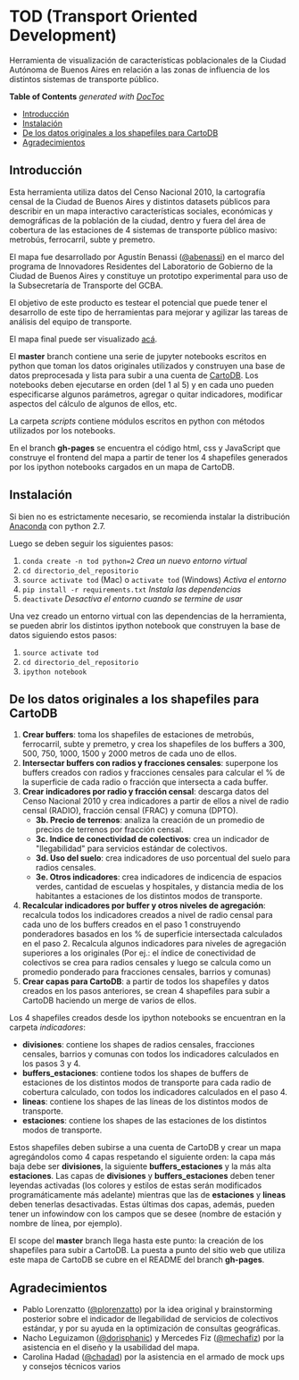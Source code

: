 # TOD (Transport Oriented Development)
Herramienta de visualización de características poblacionales de la Ciudad Autónoma de Buenos Aires en relación a las zonas de influencia de los distintos sistemas de transporte público.

<!-- START doctoc generated TOC please keep comment here to allow auto update -->
<!-- DON'T EDIT THIS SECTION, INSTEAD RE-RUN doctoc TO UPDATE -->
**Table of Contents**  *generated with [DocToc](https://github.com/thlorenz/doctoc)*

- [Introducción](#introducci%C3%B3n)
- [Instalación](#instalaci%C3%B3n)
- [De los datos originales a los shapefiles para CartoDB](#de-los-datos-originales-a-los-shapefiles-para-cartodb)
- [Agradecimientos](#agradecimientos)

<!-- END doctoc generated TOC please keep comment here to allow auto update -->

## Introducción
Esta herramienta utiliza datos del Censo Nacional 2010, la cartografía censal de la Ciudad de Buenos Aires y distintos datasets públicos para describir en un mapa interactivo características sociales, económicas y demográficas de la población de la ciudad, dentro y fuera del área de cobertura de las estaciones de 4 sistemas de transporte público masivo: metrobús, ferrocarril, subte y premetro.

El mapa fue desarrollado por Agustín Benassi ([@abenassi](https://github.com/abenassi)) en el marco del programa de Innovadores Residentes del Laboratorio de Gobierno de la Ciudad de Buenos Aires y constituye un prototipo experimental para uso de la Subsecretaría de Transporte del GCBA.

El objetivo de este producto es testear el potencial que puede tener el desarrollo de este tipo de herramientas para mejorar y agilizar las tareas de análisis del equipo de transporte.

El mapa final puede ser visualizado [acá](http://gcba.github.io/tod).

El **master** branch contiene una serie de jupyter notebooks escritos en python que toman los datos originales utilizados y construyen una base de datos preprocesada y lista para subir a una cuenta de [CartoDB](https://cartodb.com/). Los notebooks deben ejecutarse en orden (del 1 al 5) y en cada uno pueden especificarse algunos parámetros, agregar o quitar indicadores, modificar aspectos del cálculo de algunos de ellos, etc.

La carpeta *scripts* contiene módulos escritos en python con métodos utilizados por los notebooks.

En el branch **gh-pages** se encuentra el código html, css y JavaScript que construye el frontend del mapa a partir de tener los 4 shapefiles generados por los ipython notebooks cargados en un mapa de CartoDB.

## Instalación
Si bien no es estrictamente necesario, se recomienda instalar la distribución [Anaconda](https://www.continuum.io/downloads) con python 2.7.

Luego se deben seguir los siguientes pasos:

1. `conda create -n tod python=2` *Crea un nuevo entorno virtual*
2. `cd directorio_del_repositorio`
3. `source activate tod` (Mac) o `activate tod` (Windows) *Activa el entorno*
4. `pip install -r requirements.txt` *Instala las dependencias*
5. `deactivate` *Desactiva el entorno cuando se termine de usar*

Una vez creado un entorno virtual con las dependencias de la herramienta, se pueden abrir los distintos ipython notebook que construyen la base de datos siguiendo estos pasos:

1. `source activate tod`
2. `cd directorio_del_repositorio`
3. `ipython notebook`

## De los datos originales a los shapefiles para CartoDB

1. **Crear buffers**: toma los shapefiles de estaciones de metrobús, ferrocarril, subte y premetro, y crea los shapefiles de los buffers a 300, 500, 750, 1000, 1500 y 2000 metros de cada uno de ellos.
2. **Intersectar buffers con radios y fracciones censales**: superpone los buffers creados con radios y fracciones censales para calcular el % de la superficie de cada radio o fracción que intersecta a cada buffer.
3. **Crear indicadores por radio y fracción censal**: descarga datos del Censo Nacional 2010 y crea indicadores a partir de ellos a nivel de radio censal (RADIO), fracción censal (FRAC) y comuna (DPTO).
    * **3b. Precio de terrenos**: analiza la creación de un promedio de precios de terrenos por fracción censal.
    * **3c. Indice de conectividad de colectivos**: crea un indicador de "llegabilidad" para servicios estándar de colectivos.
    * **3d. Uso del suelo**: crea indicadores de uso porcentual del suelo para radios censales.
    * **3e. Otros indicadores**: crea indicadores de indicencia de espacios verdes, cantidad de escuelas y hospitales, y distancia media de los habitantes a estaciones de los distintos modos de transporte.
4. **Recalcular indicadores por buffer y otros niveles de agregación**: recalcula todos los indicadores creados a nivel de radio censal para cada uno de los buffers creados en el paso 1 construyendo ponderadores basados en los % de superficie intersectada calculados en el paso 2. Recalcula algunos indicadores para niveles de agregación superiores a los originales (Por ej.: el índice de conectividad de colectivos se crea para radios censales y luego se calcula como un promedio ponderado para fracciones censales, barrios y comunas)
5. **Crear capas para CartoDB**: a partir de todos los shapefiles y datos creados en los pasos anteriores, se crean 4 shapefiles para subir a CartoDB haciendo un merge de varios de ellos.

Los 4 shapefiles creados desde los ipython notebooks se encuentran en la carpeta *indicadores*:

* **divisiones**: contiene los shapes de radios censales, fracciones censales, barrios y comunas con todos los indicadores calculados en los pasos 3 y 4.
* **buffers_estaciones**: contiene todos los shapes de buffers de estaciones de los distintos modos de transporte para cada radio de cobertura calculado, con todos los indicadores calculados en el paso 4.
* **lineas**: contiene los shapes de las líneas de los distintos modos de transporte.
* **estaciones**: contiene los shapes de las estaciones de los distintos modos de transporte.

Estos shapefiles deben subirse a una cuenta de CartoDB y crear un mapa agregándolos como 4 capas respetando el siguiente orden: la capa más baja debe ser **divisiones**, la siguiente **buffers_estaciones** y la más alta **estaciones**. Las capas de **divisiones** y **buffers_estaciones** deben tener leyendas activadas (los colores y estilos de estas serán modificados programáticamente más adelante) mientras que las de **estaciones** y **lineas** deben tenerlas desactivadas. Estas últimas dos capas, además, pueden tener un infowindow con los campos que se desee (nombre de estación y nombre de línea, por ejemplo).

El scope del **master** branch llega hasta este punto: la creación de los shapefiles para subir a CartoDB. La puesta a punto del sitio web que utiliza este mapa de CartoDB se cubre en el README del branch **gh-pages**.

## Agradecimientos

* Pablo Lorenzatto ([@plorenzatto](https://github.com/plorenzatto)) por la idea original y brainstorming posterior sobre el indicador de llegabilidad de servicios de colectivos estándar, y por su ayuda en la optimización de consultas geográficas.
* Nacho Leguizamon ([@dorisphanic](https://twitter.com/dorisphanic)) y Mercedes Fiz ([@mechafiz](https://twitter.com/mechafiz)) por la asistencia en el diseño y la usabilidad del mapa.
* Carolina Hadad ([@chadad](https://github.com/chadad)) por la asistencia en el armado de mock ups y consejos técnicos varios


